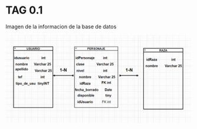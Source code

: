 # TAG 0.1

Imagen de la informacion de la base de datos

![diagrama de la base datos](../screenshots/relaciones.PNG)

